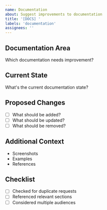 ```yaml
---
name: Documentation
about: Suggest improvements to documentation
title: '[DOCS] '
labels: 'documentation'
assignees: ''
---
```


## Documentation Area
Which documentation needs improvement?

## Current State
What's the current documentation state?

## Proposed Changes
- [ ] What should be added?
- [ ] What should be updated?
- [ ] What should be removed?

## Additional Context
- Screenshots
- Examples
- References

## Checklist
- [ ] Checked for duplicate requests
- [ ] Referenced relevant sections
- [ ] Considered multiple audiences 